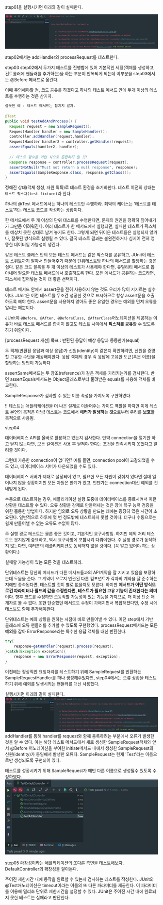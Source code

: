 step01을 실행시키면 아래와 같이 실패한다.

![step01_capture](../images/step01.PNG)

step02에서는 addHandler와 processRequest를 테스트한다.

step03
step02에서 두가지 테스트를 진행함에 있어 기본적인 세팅(객체를 생성하고, 컨트롤러에 핸들러를 추가하는)을 하는 부분이
반복되게 되는데 이부분을 step03에서는 @Before 메서드로 옮긴다.

이때 주의해야할 점,
코드 공유를 하겠다고 하나의 테스트 메서드 안에 두개 이상의 테스트를 수행하는 것은 삼가자.
```java
잘못된 예 : 테스트 메서드는 합치지 말자.

@Test
public void testAddAndProcess() {
  Request request = new SampleRequest();
  RequestHandler handler = new SampleHandler();
  controller.addHandler(request,handler);
  RequestHandler handler2 = controller.getHandler(request);
  assertEquals(handler2, handler);

  // 테스트 함수를 이런 식으로 혼합하지 말 것!
  Response response = controller.processRequest(request);
  assertNotNull("Must not return a null response", response);
  assertEquals(SampleResponse.class, response.getClass());
}
```
정해진 상태(객체 생성, 자원 획득)로 테스트 환경을 초기화한다.
테스트 이전의 상태는 ``테스트 픽스쳐(test fixture)``라 한다.

하나의 @Test 메서드에서는 하나의 테스트만 수행하라.
최악의 케이스는 '테스트를 테스트'하는 테스트 코드를 작성하는 상황이다.

한 메서드에서 두 개 이상의 단위 테스트를 수행한다면, 문제의 원인을 정확히 짚어내기가 그만큼 어려워진다.
여러 테스트가 한 메서드에서 실행되면, 실패한 테스트가 픽스쳐를 예상치 못한 상태로 남겨 놓기도 한다.
그렇게 되면 뒤이은 테스트들은 실행되지 않거나, 잘못된 방식으로 실행될 수 있다.
결국 테스트 결과는 불완전하거나 심지어 전혀 엉뚱한 데이터일 가능성이 생긴다.

같은 테스트 클래스 안의 모든 테스트 메서드는 같은 픽스쳐를 공유하고, JUnit이 테스트 스위트까지
알아서 만들어주기 때문에 단위테스트당 하나의 메서드를 할당하는 것은 쉽다.
같은 코드 블록을 두 개 이상의 테스트가 사용해야 한다면, 유틸리티 메서드로 뽑아내어 필요한 테스트 메서드에서
호출하도록 한다. 모든 메서드가 공유하는 코드라면, 픽스쳐에 집어넣는 것이 더 좋은 선택이다.

테스트 메서드 안에서 assert문을 전혀 사용하지 않는 것도 우리가 많이 저지르는 실수이다.
JUnit은 이런 테스트를 무조건 성공한 것으로 표시하므로 항상 assert문을 호출하도록 해야 한다.
assert문을 사용하지 않아도 좋은 유일한 경우는 예외를 던져 오류를 알리는 때뿐이다.

JUnit이 ``@Before, @After, @BeforeClass, @AfterClass``어노테이션을 제공하는 이유가
바로 테스트 메서드를 합치지 않고도 테스트 사이에서 **픽스쳐를 공유**할 수 있도록 하기 위함이다.

[processRequest 개선]
목표 : 반환된 응답이 예상 응답과 동등한가(equal)

두 객체(반환된 응답과 예상 응답)가 신원(identity)이 같은지 확인하려면, 신원을 증명할 고유한 수단을 제공해야한다.
응답 객체의 경우 각 응답에 고유한 토큰(혹은 이름)을 할당하는 방법이 가능하다

assertSame메서드는 두 참조(reference)가 같은 객체를 가리키는가를 검사한다.
반면 assertEquals메서드는 Object클래스로부터 물려받은 equals를 사용해 객체를 비교한다.

SampleResponse가 검사할 수 있는 이름 속성을 가지도록 구현하였다.


!! 테스트는 애플리케이션을 더 나은 설계로 이끌어주는 가이드 역할을 하지만 이게 테스트 본연의 목적은 아님!
테스트는 코드에서 **에러가 발생하는 것**으로부터 우리를 **보호**할 목적으로 사용됨.

step04


데이터베이스 API를 올바로 활용하고 있는지 검사한다.
만약 connection을 열기만 하고 닫지 않는다면, 모든 컬렉션은 사용 후 닫혀야 한다는 조건을 만족시키지 못했다고
알려줄 것이다.

그런데 가용한 connection이 없다면?
예를 들면, connection pool이 고갈되었을 수도 있고, 데이터베이스 서버가 다운되었을 수도 있다.

데이터베이스 서버가 제대로 설정되어 있고, 필요한 모든 자원이 갖춰져 있다면 절대 일어나지 않을 상황이지만
모든 자원은 한계가 있고, 언젠가는 connection대신 예외를 건네받게 된다.

수동으로 테스트하는 경우, 애플리케이션 실행 도중에 데이터베이스를 종료시켜서 이런 상황을 테스트할 수 있다.
오류 상황을 강제로 만들어내는 것은 장애 복구 능력 검증을 위한 훌륭한 방법이다.
하지만 임의로 오류 상황을 만드는 데에는 굉장히 많은 시간이 소요된다. 일반적으로 하루에 몇 번 정도밖에
테스트하지 못할 것이다. 더구나 수동으로는 쉽게 만들어낼 수 없는 오류도 수없이 많다.

주 실행 경로 테스트는 물론 좋은 것이고, 기본적인 요구사항임.
하지만 예외 처리 테스트도 못지않게 중요하고, 역시 요구사항에 포함시켜 다뤄야한다.
주 실행 경로가 동작하지 않는다면, 여러분의 애플리케이션도 동작하지 않을 것이다.
(꼭 알고 있어야 하는 상황이다.)

실패할 가능성이 있는 모든 것을 테스트하라.

단위테스트는 당신의 메서드가 다른 메서드들과의 API계약을 잘 지키고 있음을 보장하는데 도움을 준다.
그 계약이 오로지 연관된 다른 컴포넌트가 각자의 계약을 잘 준수하는지에만 종속된다면, 테스트할 것이 별로 없을지도 모른다. 하지만 **메서드가 어떤 방식으로건 파라미터나 필드의 값을 수정한다면, 테스트가 필요한 고유 기능이 존재한다는 의미** 이다. 향후 코드를 수정하면 오동작할 가능성이 있는 기능을 가지므로, 더 이상 단순 매개자로 볼 수 없다.
또한 단순했던 메서드도 수정이 가해지면서 복잡해졌다면, 수정 시에 테스트도 함께 추가해야한다.

단위테스트는 예외 상황을 원하는 시점에 바로 만들어낼 수 있다.
이전 step에서 기반 클래스에 오류 핸들러를 추가할 수 있도록 구현했었다.
processRequest메서드는 모든 예외를 잡아 ErrorResponse라는 특수한 응답 객체를 대신 반환한다.
```java
try{
    response=getHandler(request).process(request);
}catch(Exception exception){
    response = new ErrorResponse(request, exception);
}
```
이전에는 정상적인 요청처리를 테스트하기 위해 SampleRequest를 반환하는 SampleRequestHandler를 하나
생성해주었다면, step04에서는 오류 상황을 테스트하기 위해 예외를 발생시키는 핸들러를 대신 사용했다.

실행시키면 아래와 같이 실패한다.
![step04_capture](../images/step04.PNG)
addHandler를 통해 handler를 request와 함께 등록하려는 부분에서 오류가 발생한 것을 알 수 있다.
이는 해당 테스트 메서드에서 새로 생성한 SampleRequest객체와 앞서 @Before 어노테이션을
부여한 initiate메서드 내에서 생성한 SampleRequest의 신원(identity)가 동일해서 발생한 오류다.
SampleRequest는 현재 'Test'라는 이름으로만 생성되도록 구현되어 있다.

테스트를 성공시키기 위해
SampleRequest가 매번 다른 이름으로 생성될수 있도록 수정하였다.
![step04_capture2](../images/step04_01.PNG)


step05
확장성이라는 애플리케이션의 또다른 측면을 테스트해보자.
DefaultController의 확장성을 알아본다.

주어진 제한시간 내에 동작을 완료할 수 있는지 검사하는 테스트를 작성한다.
JUnit의 @Test애노테이션은 timeout이라는 이름의 또 다른 파라미터를 제공한다.
이 파라미터를 이용해 밀리초 단위로 제한시간을 설정할 수 있다.
JUnit은 주어진 시간 내에 완료되지 못한 테스트는 실패라고 판단한다.
